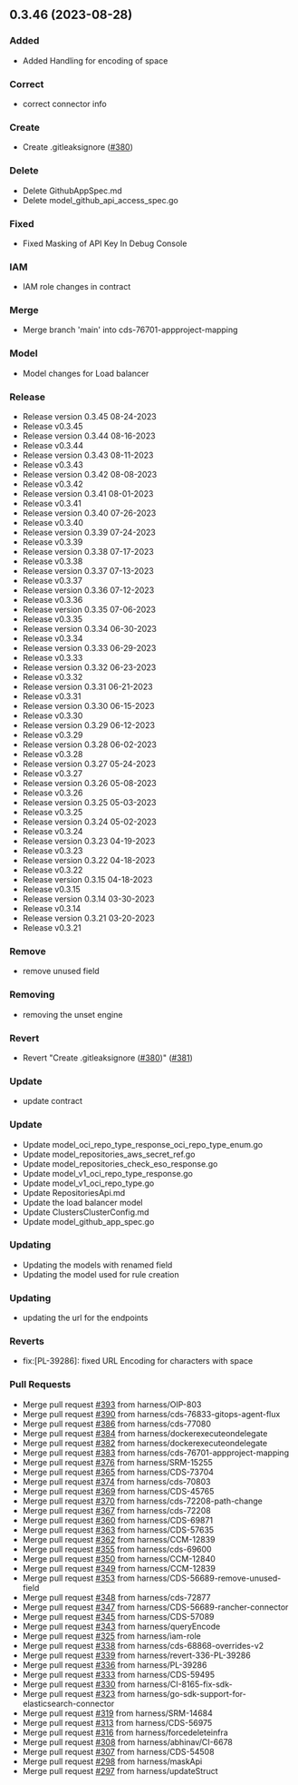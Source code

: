 
<a name="0.3.46"></a>
## 0.3.46 (2023-08-28)

### Added

* Added Handling for encoding of space

### Correct

* correct connector info

### Create

* Create .gitleaksignore ([#380](https://github.com/harness/harness-go-sdk/issues/380))

### Delete

* Delete GithubAppSpec.md
* Delete model_github_api_access_spec.go

### Fixed

* Fixed Masking of API Key In Debug Console

### IAM

* IAM role changes in contract

### Merge

* Merge branch 'main' into cds-76701-appproject-mapping

### Model

* Model changes for Load balancer

### Release

* Release version 0.3.45 08-24-2023
* Release v0.3.45
* Release version 0.3.44 08-16-2023
* Release v0.3.44
* Release version 0.3.43 08-11-2023
* Release v0.3.43
* Release version 0.3.42 08-08-2023
* Release v0.3.42
* Release version 0.3.41 08-01-2023
* Release v0.3.41
* Release version 0.3.40 07-26-2023
* Release v0.3.40
* Release version 0.3.39 07-24-2023
* Release v0.3.39
* Release version 0.3.38 07-17-2023
* Release v0.3.38
* Release version 0.3.37 07-13-2023
* Release v0.3.37
* Release version 0.3.36 07-12-2023
* Release v0.3.36
* Release version 0.3.35 07-06-2023
* Release v0.3.35
* Release version 0.3.34 06-30-2023
* Release v0.3.34
* Release version 0.3.33 06-29-2023
* Release v0.3.33
* Release version 0.3.32 06-23-2023
* Release v0.3.32
* Release version 0.3.31 06-21-2023
* Release v0.3.31
* Release version 0.3.30 06-15-2023
* Release v0.3.30
* Release version 0.3.29 06-12-2023
* Release v0.3.29
* Release version 0.3.28 06-02-2023
* Release v0.3.28
* Release version 0.3.27 05-24-2023
* Release v0.3.27
* Release version 0.3.26 05-08-2023
* Release v0.3.26
* Release version 0.3.25 05-03-2023
* Release v0.3.25
* Release version 0.3.24 05-02-2023
* Release v0.3.24
* Release version 0.3.23 04-19-2023
* Release v0.3.23
* Release version 0.3.22 04-18-2023
* Release v0.3.22
* Release version 0.3.15 04-18-2023
* Release v0.3.15
* Release version 0.3.14 03-30-2023
* Release v0.3.14
* Release version 0.3.21 03-20-2023
* Release v0.3.21

### Remove

* remove unused field

### Removing

* removing the unset engine

### Revert

* Revert "Create .gitleaksignore ([#380](https://github.com/harness/harness-go-sdk/issues/380))" ([#381](https://github.com/harness/harness-go-sdk/issues/381))

### Update

* update contract

### Update

* Update model_oci_repo_type_response_oci_repo_type_enum.go
* Update model_repositories_aws_secret_ref.go
* Update model_repositories_check_eso_response.go
* Update model_v1_oci_repo_type_response.go
* Update model_v1_oci_repo_type.go
* Update RepositoriesApi.md
* Update the load balancer model
* Update ClustersClusterConfig.md
* Update model_github_app_spec.go

### Updating

* Updating the models with renamed field
* Updating the model used for rule creation

### Updating

* updating the url for the endpoints

### Reverts

* fix:[PL-39286]: fixed URL Encoding for characters with space

### Pull Requests

* Merge pull request [#393](https://github.com/harness/harness-go-sdk/issues/393) from harness/OIP-803
* Merge pull request [#390](https://github.com/harness/harness-go-sdk/issues/390) from harness/cds-76833-gitops-agent-flux
* Merge pull request [#386](https://github.com/harness/harness-go-sdk/issues/386) from harness/cds-77080
* Merge pull request [#384](https://github.com/harness/harness-go-sdk/issues/384) from harness/dockerexecuteondelegate
* Merge pull request [#382](https://github.com/harness/harness-go-sdk/issues/382) from harness/dockerexecuteondelegate
* Merge pull request [#383](https://github.com/harness/harness-go-sdk/issues/383) from harness/cds-76701-appproject-mapping
* Merge pull request [#376](https://github.com/harness/harness-go-sdk/issues/376) from harness/SRM-15255
* Merge pull request [#365](https://github.com/harness/harness-go-sdk/issues/365) from harness/CDS-73704
* Merge pull request [#374](https://github.com/harness/harness-go-sdk/issues/374) from harness/cds-70803
* Merge pull request [#369](https://github.com/harness/harness-go-sdk/issues/369) from harness/CDS-45765
* Merge pull request [#370](https://github.com/harness/harness-go-sdk/issues/370) from harness/cds-72208-path-change
* Merge pull request [#367](https://github.com/harness/harness-go-sdk/issues/367) from harness/cds-72208
* Merge pull request [#360](https://github.com/harness/harness-go-sdk/issues/360) from harness/CDS-69871
* Merge pull request [#363](https://github.com/harness/harness-go-sdk/issues/363) from harness/CDS-57635
* Merge pull request [#362](https://github.com/harness/harness-go-sdk/issues/362) from harness/CCM-12839
* Merge pull request [#355](https://github.com/harness/harness-go-sdk/issues/355) from harness/cds-69600
* Merge pull request [#350](https://github.com/harness/harness-go-sdk/issues/350) from harness/CCM-12840
* Merge pull request [#349](https://github.com/harness/harness-go-sdk/issues/349) from harness/CCM-12839
* Merge pull request [#353](https://github.com/harness/harness-go-sdk/issues/353) from harness/CDS-56689-remove-unused-field
* Merge pull request [#348](https://github.com/harness/harness-go-sdk/issues/348) from harness/cds-72877
* Merge pull request [#347](https://github.com/harness/harness-go-sdk/issues/347) from harness/CDS-56689-rancher-connector
* Merge pull request [#345](https://github.com/harness/harness-go-sdk/issues/345) from harness/CDS-57089
* Merge pull request [#343](https://github.com/harness/harness-go-sdk/issues/343) from harness/queryEncode
* Merge pull request [#325](https://github.com/harness/harness-go-sdk/issues/325) from harness/iam-role
* Merge pull request [#338](https://github.com/harness/harness-go-sdk/issues/338) from harness/cds-68868-overrides-v2
* Merge pull request [#339](https://github.com/harness/harness-go-sdk/issues/339) from harness/revert-336-PL-39286
* Merge pull request [#336](https://github.com/harness/harness-go-sdk/issues/336) from harness/PL-39286
* Merge pull request [#333](https://github.com/harness/harness-go-sdk/issues/333) from harness/CDS-59495
* Merge pull request [#330](https://github.com/harness/harness-go-sdk/issues/330) from harness/CI-8165-fix-sdk-
* Merge pull request [#323](https://github.com/harness/harness-go-sdk/issues/323) from harness/go-sdk-support-for-elasticsearch-connector
* Merge pull request [#319](https://github.com/harness/harness-go-sdk/issues/319) from harness/SRM-14684
* Merge pull request [#313](https://github.com/harness/harness-go-sdk/issues/313) from harness/CDS-56975
* Merge pull request [#316](https://github.com/harness/harness-go-sdk/issues/316) from harness/forcedeleteinfra
* Merge pull request [#308](https://github.com/harness/harness-go-sdk/issues/308) from harness/abhinav/CI-6678
* Merge pull request [#307](https://github.com/harness/harness-go-sdk/issues/307) from harness/CDS-54508
* Merge pull request [#298](https://github.com/harness/harness-go-sdk/issues/298) from harness/maskApi
* Merge pull request [#297](https://github.com/harness/harness-go-sdk/issues/297) from harness/updateStruct

